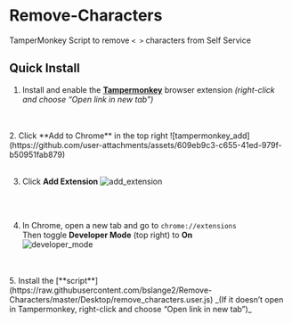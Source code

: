# Remove-Characters  
TamperMonkey Script to remove `< >` characters from Self Service

## Quick Install

1. Install and enable the [**Tampermonkey**](https://chromewebstore.google.com/detail/tampermonkey/dhdgffkkebhmkfjojejmpbldmpobfkfo?pli=1) browser extension _(right-click and choose “Open link in new tab”)_ 
  <br>
  <br>
2. Click **Add to Chrome** in the top right
 ![tampermonkey_add](https://github.com/user-attachments/assets/609eb9c3-c655-41ed-979f-b50951fab879)
  <br>
  <br>

3. Click **Add Extension**
![add_extension](https://github.com/user-attachments/assets/e7728665-10a2-4449-ba25-73ac43cdcdd5)
  <br>
  <br>

4. In Chrome, open a new tab and go to `chrome://extensions`  
   Then toggle **Developer Mode** (top right) to **On**  
   ![developer_mode](https://github.com/user-attachments/assets/c2409242-7a92-4257-8087-d230947d8599)
  <br>
  <br>
5. Install the [**script**](https://raw.githubusercontent.com/bslange2/Remove-Characters/master/Desktop/remove_characters.user.js)  
   _(If it doesn’t open in Tampermonkey, right-click and choose “Open link in new tab”)_

